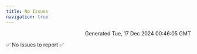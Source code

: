 ```yaml
---
title: No Issues
navigation: true
---
```


<p style="text-align:right;color:#cccs">
Generated Tue, 17 Dec 2024 00:46:05 GMT
</p>
<p>✅ No issues to report ✅</p>



